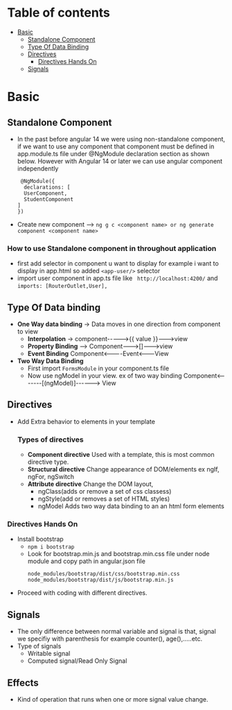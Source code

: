 # Table of contents
- [Basic](#Basic)
  - [Standalone Component](#Standalone-component)
  - [Type Of Data Binding](#type-of-data-binding)
  - [Directives](#directives)
     - [Directives Hands On](#directives-hands-on)
  - [Signals](#Signals)

# Basic
## Standalone Component
- In the past before angular 14 we were using non-standalone component, if we want to use any component that component must be defined in app.module.ts file under @NgModule declaration section as shown below. However with Angular 14 or later we can use angular component independently    
  ```
   @NgModule({
    declarations: [
    UserComponent,
    StudentComponent
  ]
  })
  ``` 
- Create new component --> ```ng g c <component name> or ng generate component <component name>```
### How to use Standalone component in throughout application
- first add selector in component u want to display for example i want to display in app.html so added ```<app-user/>``` selector
- import user component in app.ts file like ``` http://localhost:4200/``` and ```imports: [RouterOutlet,User],```

## Type Of Data binding
- **One Way data binding** -> Data moves in one direction from component to view
  - **Interpolation** -> component----->{{ value }}--->view
  - **Property Binding** --> Component--->[]--->view
  - **Event Binding**   Component<----Event<---View
- **Two Way Data Binding**
  - First import ```FormsModule``` in your component.ts file
  - Now use  ngModel in your view.  ex of two way binding Component<-------[(ngModel)]------> View
## Directives
- Add Extra behavior to elements in your template
  ### Types of directives
  - **Component directive** Used with a template, this is most common directive type.
  - **Structural directive** Change appearance of DOM/elements ex ngIf, ngFor, ngSwitch
  - **Attribute directive** Change the DOM layout,
    - ngClass(adds or remove a set of css classess)
    - ngStyle(add or removes a set of HTML styles)
    - ngModel Adds two way data binding to an an html form elements
### Directives Hands On
- Install bootstrap
  - ```npm i bootstrap```
  - Look for bootstrap.min.js and bootstrap.min.css file under node module and copy path in angular.json file
    ```
    node_modules/bootstrap/dist/css/bootstrap.min.css
    node_modules/bootstrap/dist/js/bootstrap.min.js
    ```
 - Proceed with coding with different directives.

## Signals
- The only difference between normal variable and signal is that, signal we specifiy with parenthesis for example counter(), age(),.....etc.
- Type of signals
  - Writable signal
  - Computed signal/Read Only Signal
## Effects
- Kind of operation that runs when one or more signal value change.
